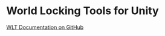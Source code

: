 # World Locking Tools for Unity

[WLT Documentation on GitHub](https://microsoft.github.io/MixedReality-WorldLockingTools-Unity/README.htmlhtml)